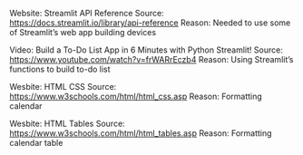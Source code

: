Website: Streamlit API Reference
Source: https://docs.streamlit.io/library/api-reference
Reason: Needed to use some of Streamlit’s web app building devices

Video: Build a To-Do List App in 6 Minutes with Python Streamlit!
Source: https://www.youtube.com/watch?v=frWARrEczb4
Reason: Using Streamlit’s functions to build to-do list

Wesbite: HTML CSS
Source: https://www.w3schools.com/html/html_css.asp
Reason: Formatting calendar

Wesbite: HTML Tables
Source: https://www.w3schools.com/html/html_tables.asp
Reason: Formatting calendar table




